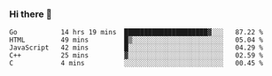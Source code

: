 ### Hi there 👋

<!--
**KLXLjun/KLXLjun** is a ✨ _special_ ✨ repository because its `README.md` (this file) appears on your GitHub profile.

Here are some ideas to get you started:

- 🔭 I’m currently working on ...
- 🌱 I’m currently learning ...
- 👯 I’m looking to collaborate on ...
- 🤔 I’m looking for help with ...
- 💬 Ask me about ...
- 📫 How to reach me: ...
- 😄 Pronouns: ...
- ⚡ Fun fact: ...
-->

<!--START_SECTION:waka-->
```text
Go           14 hrs 19 mins  █████████████████████▓░░░   87.22 % 
HTML         49 mins         █▒░░░░░░░░░░░░░░░░░░░░░░░   05.04 % 
JavaScript   42 mins         █░░░░░░░░░░░░░░░░░░░░░░░░   04.29 % 
C++          25 mins         ▓░░░░░░░░░░░░░░░░░░░░░░░░   02.59 % 
C            4 mins          ░░░░░░░░░░░░░░░░░░░░░░░░░   00.45 % 
```
<!--END_SECTION:waka-->
